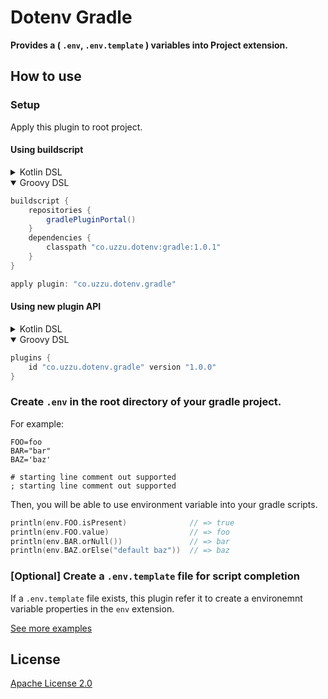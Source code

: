 # Dotenv Gradle

**Provides a ( `.env`, `.env.template` ) variables into Project extension.**

## How to use

### Setup

Apply this plugin to root project.

#### Using buildscript

<details>
<summary>Kotlin DSL</summary>

```Kotlin
buildscript {
    repositories {
        gradlePluginPortal()
    }
    dependencies {
        classpath("co.uzzu.dotenv:gradle:1.0.1")
    }
}

apply(plugin = "co.uzzu.dotenv.gradle")
```

</details>
<details open>
<summary>Groovy DSL</summary>

```Groovy
buildscript {
    repositories {
        gradlePluginPortal()
    }
    dependencies {
        classpath "co.uzzu.dotenv:gradle:1.0.1"
    }
}

apply plugin: "co.uzzu.dotenv.gradle"
```

</details>


#### Using new plugin API

<details>
<summary>Kotlin DSL</summary>

```Kotlin
plugins {
    id("co.uzzu.dotenv.gradle") version "1.0.0"
}

```

</details>
<details open>
<summary>Groovy DSL</summary>

```Groovy
plugins {
    id "co.uzzu.dotenv.gradle" version "1.0.0"
}
```

</details>

### Create `.env` in the root directory of your gradle project.

For example:

```dosini
FOO=foo
BAR="bar"
BAZ='baz'

# starting line comment out supported
; starting line comment out supported
```

Then, you will be able to use environment variable into your gradle scripts.

```Kotlin
println(env.FOO.isPresent)              // => true
println(env.FOO.value)                  // => foo
println(env.BAR.orNull())               // => bar
println(env.BAZ.orElse("default baz"))  // => baz
```

### [Optional] Create a `.env.template` file for script completion

If a `.env.template` file exists, this plugin refer it to create a environemnt variable properties in the `env` extension.

[See more examples](/examples/basic)

## License

[Apache License 2.0](/LICENSE.txt)

